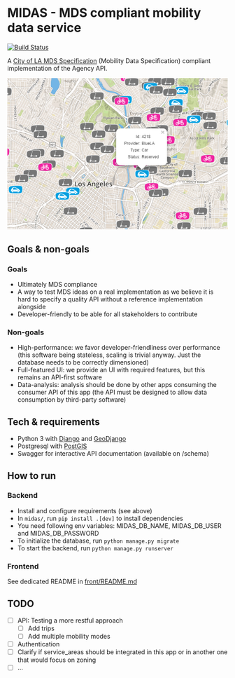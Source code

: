 # MIDAS - MDS compliant mobility data service

[![Build Status](https://travis-ci.org/Polyconseil/midas.svg?branch=master)](https://travis-ci.org/Polyconseil/midas)

A [City of LA MDS Specification](https://github.com/CityOfLosAngeles/mobility-data-specification) (Mobility Data Specification) compliant implementation of the Agency API.

![Screenshot UI](screenshot.png)


## Goals & non-goals

### Goals

* Ultimately MDS compliance
* A way to test MDS ideas on a real implementation as we believe it is hard to specify a quality API without a 
reference implementation alongside
* Developer-friendly to be able for all stakeholders to contribute

### Non-goals

* High-performance: we favor developer-friendliness over performance (this software being stateless, scaling is trivial anyway. Just the database needs to be correctly dimensioned)
* Full-featured UI: we provide an UI with required features, but this remains an API-first software
* Data-analysis: analysis should be done by other apps consuming the consumer API of this app (the API must be designed to allow data consumption by third-party software)

## Tech & requirements

* Python 3 with [Django](https://www.djangoproject.com/) and [GeoDjango](https://docs.djangoproject.com/en/2.1/ref/contrib/gis/)
* Postgresql with [PostGIS](https://postgis.net/)
* Swagger for interactive API documentation (available on /schema)

## How to run

### Backend

* Install and configure requirements (see above)
* In `midas/`, run `pip install .[dev]` to install dependencies
* You need following env variables: MIDAS_DB_NAME, MIDAS_DB_USER and MIDAS_DB_PASSWORD
* To initialize the database, run `python manage.py migrate`
* To start the backend, run `python manage.py runserver`

### Frontend

See dedicated README in [front/README.md](front/README.md)


## TODO

- [ ] API: Testing a more restful approach
  - [ ] Add trips
  - [ ] Add multiple mobility modes
- [ ] Authentication
- [ ] Clarify if service_areas should be integrated in this app or in another one that would focus on zoning
- [ ] ...
